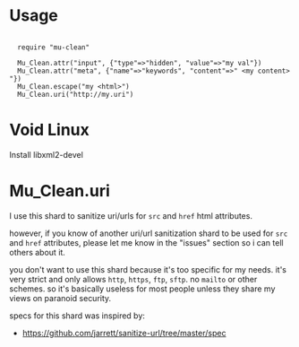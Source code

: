 

Usage
=====

```crystal

  require "mu-clean"

  Mu_Clean.attr("input", {"type"=>"hidden", "value"=>"my val"})
  Mu_Clean.attr("meta", {"name"=>"keywords", "content"=>" <my content> "})
  Mu_Clean.escape("my <html>")
  Mu_Clean.uri("http://my.uri")

```

Void Linux
==========

Install libxml2-devel


Mu\_Clean.uri
================

I use this shard to sanitize uri/urls for `src` and `href` html attributes.

however, if you know of another uri/url sanitization shard to be used for
`src` and `href` attributes, please let me know in the "issues" section
so i can tell others about it.

you don't want to use this shard because it's too specific for my needs.
it's very strict and only allows `http`, `https`, `ftp`, `sftp`.
no `mailto` or other schemes. so it's basically useless for most people
unless they share my views on paranoid security.


specs for this shard was inspired by:
  * https://github.com/jarrett/sanitize-url/tree/master/spec
